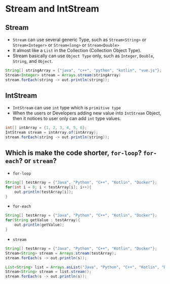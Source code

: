 # Stream and IntStream

## Stream

- `Stream` can use several generic Type, such as ```Stream<String>``` or ```Stream<Integer>``` or ```Stream<long>``` or ```Stream<Double>```
- It almost like a `List` in the Collection (Collection Object Type).
- Stream basically can use `Object Type` only, such as `Integer`, `Double`, `String`, and `Object`.

```java
String[] stringArray = {"java", "c++", "python", "kotlin", "vue.js"};
Stream<Integer> stream = Arrays.stream(stringArray)
stream.forEach(string -> out.println(string));
```

## IntStream

- `IntStream` can use `int` type which is `primitive type`
- When the users or Developers adding new value into `IntStream` Object, 
then it notices to user only can add `int` type values.

```java
int[] intArray = {1, 2, 3, 4, 5, 6};
IntStream stream = intArray.of(intArray);
stream.forEach(string -> out.println(string));
```

## Which is make the code shorter, `for-loop`? `for-each`? or `stream`?

- `for-loop`

```java
String[] testArray = {"Java", "Python", "C++", "Kotlin", "Docker"};
for(int i = 0; i < testArray[i]; i++){
    out.println(testArray[i]);
}
```

- `for-each`

```java
String[] testArray = {"Java", "Python", "C++", "Kotlin", "Docker"};
for(String getValue : testArray){
    out.println(getValue);
}
```

- `stream`

```java
String[] testArray = {"Java", "Python", "C++", "Kotlin", "Docker"};
Stream<String> stream = Arrays.stream(testArray);
stream.forEach(s -> out.println(s));
```

```java
List<String> list = Arrays.asList("Java", "Python", "C++", "Kotlin", "Docker");
Stream<String> stream = list.stream();
stream.forEach(s -> out.println(s));
```
